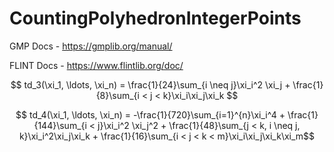# CountingPolyhedronIntegerPoints

GMP Docs - https://gmplib.org/manual/

FLINT Docs - https://www.flintlib.org/doc/


$$ td_3(\xi_1, \ldots, \xi_n) = \frac{1}{24}\sum_{i \neq j}\xi_i^2 \xi_j + \frac{1}{8}\sum_{i < j < k}\xi_i\xi_j\xi_k $$

$$ td_4(\xi_1, \ldots, \xi_n) = -\frac{1}{720}\sum_{i=1}^{n}\xi_i^4 + \frac{1}{144}\sum_{i < j}\xi_i^2 \xi_j^2 + \frac{1}{48}\sum_{j < k, i \neq j, k}\xi_i^2\xi_j\xi_k + \frac{1}{16}\sum_{i < j < k < m}\xi_i\xi_j\xi_k\xi_m$$

